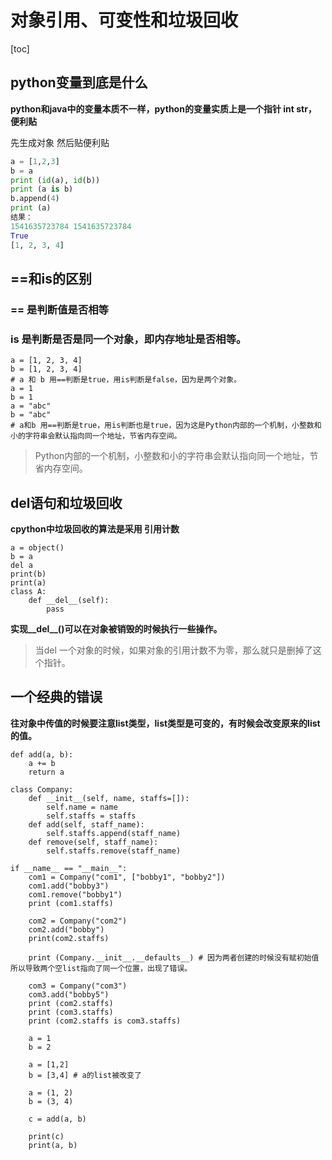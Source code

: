# 对象引用、可变性和垃圾回收
[toc]
## python变量到底是什么
**python和java中的变量本质不一样，python的变量实质上是一个指针 int str， 便利贴**

先生成对象 然后贴便利贴
```python
a = [1,2,3]
b = a
print (id(a), id(b))
print (a is b)
b.append(4)
print (a)
结果：
1541635723784 1541635723784
True
[1, 2, 3, 4]
```
## ==和is的区别
### == 是判断值是否相等
### is 是判断是否是同一个对象，即内存地址是否相等。
```
a = [1, 2, 3, 4]
b = [1, 2, 3, 4]
# a 和 b 用==判断是true，用is判断是false，因为是两个对象。
a = 1
b = 1
a = "abc"
b = "abc"
# a和b 用==判断是true，用is判断也是true，因为这是Python内部的一个机制，小整数和小的字符串会默认指向同一个地址，节省内存空间。
```
> Python内部的一个机制，小整数和小的字符串会默认指向同一个地址，节省内存空间。

## del语句和垃圾回收
**cpython中垃圾回收的算法是采用 引用计数**
```
a = object()
b = a
del a
print(b)
print(a)
class A:
    def __del__(self):
        pass
```
**实现\_\_del__()可以在对象被销毁的时候执行一些操作。**
> 当del 一个对象的时候，如果对象的引用计数不为零，那么就只是删掉了这个指针。

## 一个经典的错误
**往对象中传值的时候要注意list类型，list类型是可变的，有时候会改变原来的list的值。**
```
def add(a, b):
    a += b
    return a

class Company:
    def __init__(self, name, staffs=[]):
        self.name = name
        self.staffs = staffs
    def add(self, staff_name):
        self.staffs.append(staff_name)
    def remove(self, staff_name):
        self.staffs.remove(staff_name)

if __name__ == "__main__":
    com1 = Company("com1", ["bobby1", "bobby2"])
    com1.add("bobby3")
    com1.remove("bobby1")
    print (com1.staffs)

    com2 = Company("com2")
    com2.add("bobby")
    print(com2.staffs)

    print (Company.__init__.__defaults__) # 因为两者创建的时候没有赋初始值所以导致两个空list指向了同一个位置，出现了错误。

    com3 = Company("com3")
    com3.add("bobby5")
    print (com2.staffs)
    print (com3.staffs)
    print (com2.staffs is com3.staffs)

    a = 1
    b = 2

    a = [1,2]
    b = [3,4] # a的list被改变了

    a = (1, 2)
    b = (3, 4)

    c = add(a, b)

    print(c)
    print(a, b)
```